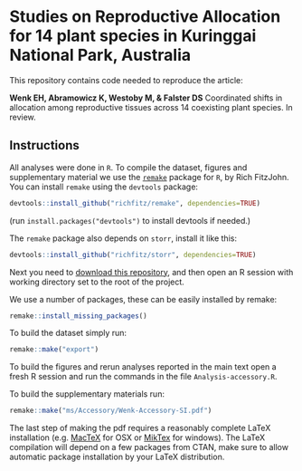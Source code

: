 # Studies on Reproductive Allocation for 14 plant species in Kuringgai National Park, Australia

This repository contains code needed to reproduce the article:

**Wenk EH, Abramowicz K, Westoby M, & Falster DS** Coordinated shifts in allocation among reproductive tissues across 14 coexisting plant species. In review.

## Instructions

All analyses were done in `R`. To compile the dataset, figures and supplementary material we use the [`remake`](https://github.com/richfitz/remake) package for `R`, by Rich FitzJohn. You can install `remake` using the `devtools` package:

```r
devtools::install_github("richfitz/remake", dependencies=TRUE)
```
(run `install.packages("devtools")` to install devtools if needed.)

The `remake` package also depends on `storr`, install it like this:
```r
devtools::install_github("richfitz/storr", dependencies=TRUE)
```

Next you need to [download this repository](https://github.com/traitecoevo/reproductive_allocation_kuringgai/archive/master.zip), and then open an R session with working directory set to the root of the project.

We use a number of packages, these can be easily installed by remake:

```r
remake::install_missing_packages()
```

To build the dataset simply run:

```r
remake::make("export")
```

To build the figures and rerun analyses reported in the main text open a fresh R session and run the commands in the file `Analysis-accessory.R`.

To build the supplementary materials run:

```r
remake::make("ms/Accessory/Wenk-Accessory-SI.pdf")
```

The last step of making the pdf requires a reasonably complete LaTeX installation (e.g. [MacTeX](https://tug.org/mactex/) for OSX or [MikTex](http://miktex.org/) for windows). The LaTeX compilation will depend on a few packages from CTAN, make sure to allow automatic package installation by your LaTeX distribution.

